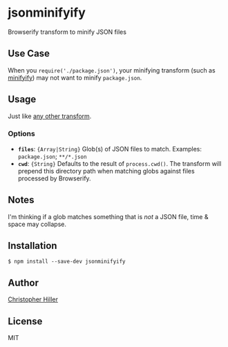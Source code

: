 # jsonminifyify

Browserify transform to minify JSON files

## Use Case

When you `require('./package.json')`, your minifying transform (such as [minifyify](https://www.npmjs.com/package/minifyify)) may not want to minify `package.json`.

## Usage

Just like [any other transform](https://github.com/substack/node-browserify#btransformtr-opts).

### Options

- **`files`**: `{Array|String}` Glob(s) of JSON files to match.  Examples: `package.json`; `**/*.json`
- **`cwd`**: `{String}`  Defaults to the result of `process.cwd()`.  The transform will prepend this directory path when matching globs against files processed by Browserify.

## Notes

I'm thinking if a glob matches something that is *not* a JSON file, time & space may collapse.

## Installation

```shell
$ npm install --save-dev jsonminifyify
```

## Author

[Christopher Hiller](https://github.com/boneskull)

## License

MIT

